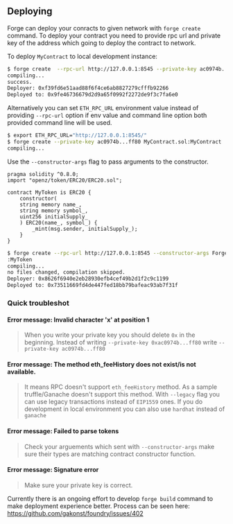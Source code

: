 ## Deploying

Forge can deploy your conracts to given network with `forge create` command. To deploy your contract you need to provide rpc url and private key of the address which going to deploy the contract to network.

To deploy `MyContract` to local development instance:
```sh
$ forge create  --rpc-url http://127.0.0.1:8545 --private-key ac0974b...ff80 src/MyContract.sol:MyContract
compiling...
success.
Deployer: 0xf39fd6e51aad88f6f4ce6ab8827279cfffb92266
Deployed to: 0x9fe46736679d2d9a65f0992f2272de9f3c7fa6e0
```  

Alternatively you can set `ETH_RPC_URL` environment value instead of providing `--rpc-url` option if env value and command line option both provided command line will be used.
```sh
$ export ETH_RPC_URL="http://127.0.0.1:8545/"
$ forge create --private-key ac0974b...ff80 MyContract.sol:MyContract
compiling...
```

Use the `--constructor-args` flag to pass arguments to the constructor.

```solidity
pragma solidity ^0.8.0;
import "openz/token/ERC20/ERC20.sol";

contract MyToken is ERC20 {
    constructor(
    string memory name_,
    string memory symbol_,
    uint256 initialSupply_
    ) ERC20(name_, symbol_) {
        _mint(msg.sender, initialSupply_);
    }
}

```

```sh
$ forge create --rpc-url http://127.0.0.1:8545 --constructor-args ForgeUSD  --constructor-args FUSD  --constructor-args 1000000000000000000000 --private-key df57...3656e MyToken.sol:MyToken
:MyToken
compiling...
no files changed, compilation skipped.
Deployer: 0x8626f6940e2eb28930efb4cef49b2d1f2c9c1199
Deployed to: 0x73511669fd4de447fed18bb79bafeac93ab7f31f
```



### Quick troubleshot
#### Error message: Invalid character 'x' at position 1
 > When you write your private key you should delete `0x` in the beginning. Instead of writing `--private-key 0xac0974b...ff80` write `--private-key ac0974b...ff80`

#### Error message: The method eth_feeHistory does not exist/is not available.
 > It means RPC doesn't support `eth_feeHistory` method. As a sample truffle/Ganache doesn't support this method. With `--legacy` flag you can use legacy transactions instead of `EIP1559` ones. If you do development in local environment you can also use `hardhat` instead of `ganache`

#### Error message: Failed to parse tokens
 > Check your arguements which sent with `--constructor-args` make sure their types are matching contract constructor function.

#### Error message: Signature error
 > Make sure your private key is correct.




Currently there is an ongoing effort to develop `forge build` command to make deployment experience better. Process can be seen here: https://github.com/gakonst/foundry/issues/402 
